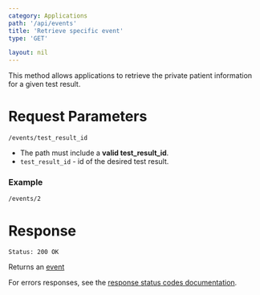 ```yaml
---
category: Applications
path: '/api/events'
title: 'Retrieve specific event'
type: 'GET'

layout: nil
---
```


This method allows applications to retrieve the private patient information for a given test result.

# Request Parameters

```/events/test_result_id```

* The path must include a **valid test_result_id**.
* ```test_result_id``` - id of the desired test result.

### Example

```/events/2```

# Response

```Status: 200 OK```

Returns an [event](#/event-resource)

For errors responses, see the [response status codes documentation](#http-response-codes).
